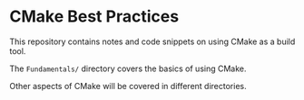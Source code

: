 # CMake Best Practices

This repository contains notes and code snippets on using CMake as a build tool.

The ```Fundamentals/``` directory covers the basics of using CMake.

Other aspects of CMake will be covered in different directories.
